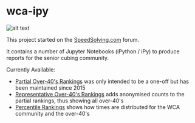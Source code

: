 # wca-ipy

![alt text](img/logo.png "logo")

This project started on the [SpeedSolving.com](https://www.speedsolving.com/forum/threads/how-fast-are-the-over-40s-in-competitions.54128/) forum.

It contains a number of Jupyter Notebooks (iPython / iPy) to produce reports for the senior cubing community.

Currently Available:

* [Partial Over-40's Rankings](Partial_Rankings.md) was only intended to be a one-off but has been maintained since 2015
* [Representative Over-40's Rankings](Senior_Rankings.md) adds anonymised counts to the partial rankings, thus showing all over-40's
* [Percentile Rankings](Percentile_Rankings.md) shows how times are distributed for the WCA community and the over-40's

